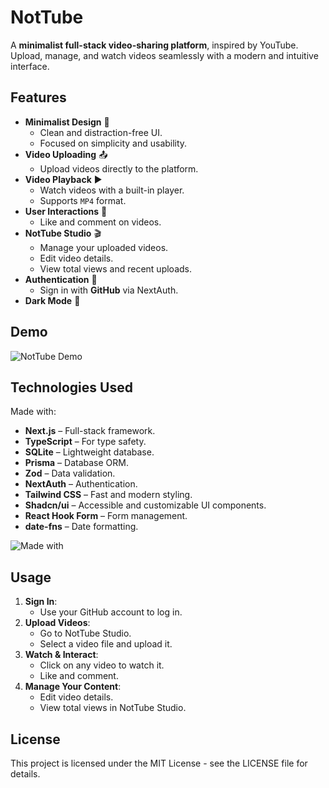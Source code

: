 # NotTube

A **minimalist full-stack video-sharing platform**, inspired by YouTube. Upload, manage, and watch
videos seamlessly with a modern and intuitive interface.

## Features

-   **Minimalist Design** 🎨
    -   Clean and distraction-free UI.
    -   Focused on simplicity and usability.
-   **Video Uploading** 📤
    -   Upload videos directly to the platform.
-   **Video Playback** ▶️
    -   Watch videos with a built-in player.
    -   Supports `MP4` format.
-   **User Interactions** 💬
    -   Like and comment on videos.
-   **NotTube Studio** 🎬
    -   Manage your uploaded videos.
    -   Edit video details.
    -   View total views and recent uploads.
-   **Authentication** 🔐
    -   Sign in with **GitHub** via NextAuth.
-   **Dark Mode** 🌙

## Demo

![NotTube Demo](demo.gif)

## Technologies Used

Made with:

-   **Next.js** – Full-stack framework.
-   **TypeScript** – For type safety.
-   **SQLite** – Lightweight database.
-   **Prisma** – Database ORM.
-   **Zod** – Data validation.
-   **NextAuth** – Authentication.
-   **Tailwind CSS** – Fast and modern styling.
-   **Shadcn/ui** – Accessible and customizable UI components.
-   **React Hook Form** – Form management.
-   **date-fns** – Date formatting.

![Made with](https://go-skill-icons.vercel.app/api/icons?i=nextjs,authjs,typescript,tailwindcss,shadcn,prisma,sqlite&theme=dark)

## Usage

1. **Sign In**:
    - Use your GitHub account to log in.
2. **Upload Videos**:
    - Go to NotTube Studio.
    - Select a video file and upload it.
3. **Watch & Interact**:
    - Click on any video to watch it.
    - Like and comment.
4. **Manage Your Content**:
    - Edit video details.
    - View total views in NotTube Studio.

## License

This project is licensed under the MIT License - see the LICENSE file for details.
